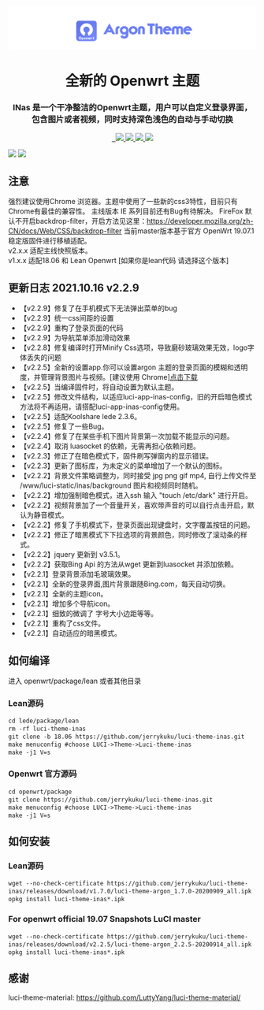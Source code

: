 <div align="center">
  <img src="https://raw.githubusercontent.com/jerrykuku/staff/master/argon_title2.png"  >
  <h1 align="center">
   全新的 Openwrt 主题
  </h1>
    <h3 align="center">
    INas 是一个干净整洁的Openwrt主题，用户可以自定义登录界面，<br>包含图片或者视频，同时支持深色浅色的自动与手动切换
  </h3>

  <a href="/LICENSE">
    <img src="https://img.shields.io/github/license/jerrykuku/luci-theme-inas?style=flat-square&a=1" alt="">
  </a><a href="https://github.com/jerrykuku/luci-theme-inas/pulls">
    <img src="https://img.shields.io/badge/PRs-welcome-brightgreen.svg?style=flat-square" alt="">
  </a><a href="https://github.com/jerrykuku/luci-theme-inas/issues/new">
    <img src="https://img.shields.io/badge/Issues-welcome-brightgreen.svg?style=flat-square">
  </a><a href="https://github.com/jerrykuku/luci-theme-inas/releases">
    <img src="https://img.shields.io/github/release/jerrykuku/luci-theme-inas.svg?style=flat-square">
  </a><a href="hhttps://github.com/jerrykuku/luci-theme-inas/releases">
    <img src="https://img.shields.io/github/downloads/jerrykuku/luci-theme-inas/total?style=flat-square">
  </a><a href="https://t.me/jerryk6">
    <img src="https://img.shields.io/badge/Contact-telegram-blue?style=flat-square">
  </a> 
</div>

![](/Screenshots/screenshot_pc.jpg)
![](/Screenshots/screenshot_phone.jpg)


## 注意
强烈建议使用Chrome 浏览器。主题中使用了一些新的css3特性，目前只有Chrome有最佳的兼容性。
主线版本 IE 系列目前还有Bug有待解决。
FireFox 默认不开启backdrop-filter，开启方法见这里：https://developer.mozilla.org/zh-CN/docs/Web/CSS/backdrop-filter
当前master版本基于官方 OpenWrt 19.07.1  稳定版固件进行移植适配。  
v2.x.x 适配主线快照版本。  
v1.x.x 适配18.06 和 Lean Openwrt [如果你是lean代码 请选择这个版本]


## 更新日志 2021.10.16 v2.2.9

- 【v2.2.9】修复了在手机模式下无法弹出菜单的bug  
- 【v2.2.9】统一css间距的设置  
- 【v2.2.9】重构了登录页面的代码  
- 【v2.2.9】为导航菜单添加滑动效果  
- 【v2.2.8】修复编译时打开Minify Css选项，导致磨砂玻璃效果无效，logo字体丢失的问题  
- 【v2.2.5】全新的设置app.你可以设置argon 主题的登录页面的模糊和透明度，并管理背景图片与视频。[建议使用 Chrome][点击下载](https://github.com/jerrykuku/luci-app-inas-config/releases/download/v0.8-beta/luci-app-inas-config_0.8-beta_all.ipk)
- 【v2.2.5】当编译固件时，将自动设置为默认主题。
- 【v2.2.5】修改文件结构，以适应luci-app-inas-config，旧的开启暗色模式方法将不再适用，请搭配luci-app-inas-config使用。
- 【v2.2.5】适配Koolshare lede 2.3.6。
- 【v2.2.5】修复了一些Bug。
- 【v2.2.4】修复了在某些手机下图片背景第一次加载不能显示的问题。
- 【v2.2.4】取消 luasocket 的依赖，无需再担心依赖问题。
- 【v2.2.3】修正了在暗色模式下，固件刷写弹窗内的显示错误。
- 【v2.2.3】更新了图标库，为未定义的菜单增加了一个默认的图标。
- 【v2.2.2】背景文件策略调整为，同时接受 jpg png gif mp4, 自行上传文件至 /www/luci-static/inas/background 图片和视频同时随机。
- 【v2.2.2】增加强制暗色模式，进入ssh 输入 "touch /etc/dark" 进行开启。
- 【v2.2.2】视频背景加了一个音量开关，喜欢带声音的可以自行点击开启，默认为静音模式。
- 【v2.2.2】修复了手机模式下，登录页面出现键盘时，文字覆盖按钮的问题。
- 【v2.2.2】修正了暗黑模式下下拉选项的背景颜色，同时修改了滚动条的样式。
- 【v2.2.2】jquery 更新到 v3.5.1。
- 【v2.2.2】获取Bing Api 的方法从wget 更新到luasocket 并添加依赖。
- 【v2.2.1】登录背景添加毛玻璃效果。
- 【v2.2.1】全新的登录界面,图片背景跟随Bing.com，每天自动切换。
- 【v2.2.1】全新的主题icon。
- 【v2.2.1】增加多个导航icon。
- 【v2.2.1】细致的微调了 字号大小边距等等。
- 【v2.2.1】重构了css文件。
- 【v2.2.1】自动适应的暗黑模式。

## 如何编译

进入 openwrt/package/lean  或者其他目录

### Lean源码

```
cd lede/package/lean  
rm -rf luci-theme-inas  
git clone -b 18.06 https://github.com/jerrykuku/luci-theme-inas.git  
make menuconfig #choose LUCI->Theme->Luci-theme-inas  
make -j1 V=s  
```

### Openwrt 官方源码

```
cd openwrt/package
git clone https://github.com/jerrykuku/luci-theme-inas.git  
make menuconfig #choose LUCI->Theme->Luci-theme-inas  
make -j1 V=s  
```

## 如何安装

### Lean源码

```
wget --no-check-certificate https://github.com/jerrykuku/luci-theme-inas/releases/download/v1.7.0/luci-theme-argon_1.7.0-20200909_all.ipk
opkg install luci-theme-inas*.ipk
```

### For openwrt official 19.07 Snapshots LuCI master 

```
wget --no-check-certificate https://github.com/jerrykuku/luci-theme-inas/releases/download/v2.2.5/luci-theme-argon_2.2.5-20200914_all.ipk
opkg install luci-theme-inas*.ipk
```

## 感谢

luci-theme-material: https://github.com/LuttyYang/luci-theme-material/
